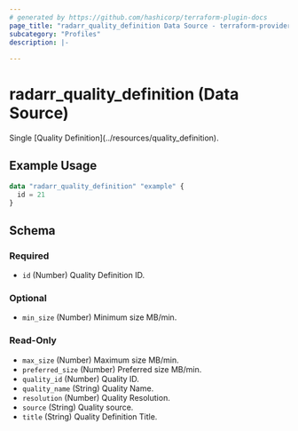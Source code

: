 ```yaml
---
# generated by https://github.com/hashicorp/terraform-plugin-docs
page_title: "radarr_quality_definition Data Source - terraform-provider-radarr"
subcategory: "Profiles"
description: |-
  
---
```


# radarr_quality_definition (Data Source)

<!-- subcategory:Profiles -->Single [Quality Definition](../resources/quality_definition).

## Example Usage

```terraform
data "radarr_quality_definition" "example" {
  id = 21
}
```

<!-- schema generated by tfplugindocs -->
## Schema

### Required

- `id` (Number) Quality Definition ID.

### Optional

- `min_size` (Number) Minimum size MB/min.

### Read-Only

- `max_size` (Number) Maximum size MB/min.
- `preferred_size` (Number) Preferred size MB/min.
- `quality_id` (Number) Quality ID.
- `quality_name` (String) Quality Name.
- `resolution` (Number) Quality Resolution.
- `source` (String) Quality source.
- `title` (String) Quality Definition Title.
